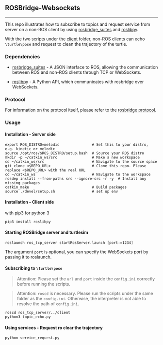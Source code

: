 ## ROSBridge-Websockets
---

This repo illustrates how to subscribe to topics and request service from server on a non-ROS client by using [rosbridge_suites](http://ros.org/wiki/rosbridge_suite) and [roslibpy](https://github.com/gramaziokohler/roslibpy).

With the two scripts under the [client](./client) folder, non-ROS clients can echo `\turtle\pose` and request to clean the trajectory of the turtle.

### Dependencies

- [rosbridge_suites](http://ros.org/wiki/rosbridge_suite) - A JSON interface to ROS, allowing the communication between ROS and non-ROS clients through TCP or WebSockets.

- [roslibpy](https://github.com/gramaziokohler/roslibpy) - A Python API, which communicates with rosbridge over WebSockets.

### Protocol

For information on the protocol itself, please refer to the [rosbridge protocol](https://github.com/RobotWebTools/rosbridge_suite/blob/develop/ROSBRIDGE_PROTOCOL.md).

### Usage

#### Installation - Server side

```
export ROS_DISTRO=melodic               # Set this to your distro, e.g. kinetic or melodic
source /opt/ros/$ROS_DISTRO/setup.bash  # Source your ROS distro 
mkdir -p ~/catkin_ws/src                # Make a new workspace 
cd ~/catkin_ws/src                      # Navigate to the source space
git clone <$REPO_URL>                   # Clone this repo. Please replace <$REPO_URL> with the real URL
cd ~/catkin_ws                          # Navigate to the workspace
rosdep install --from-paths src --ignore-src -r -y  # Install any missing packages
catkin_make                             # Build packages
source ./devel/setup.sh                 # set up env
```
#### Installation - Client side

with pip3 for python 3
```
pip3 install roslibpy
```
#### Starting ROSBridge server and turtlesim

```
roslaunch ros_tcp_server startRosServer.launch [port:=1234]
```
The argument `port` is optional, you can specify the WebSockets port by passing it to roslaunch.

#### Subscribing to `\turtle\pose`

> Attention: Please set the `url` and `port` inside the `config.ini` correctly before running the scripts. 

> Attention: `roscd` is necessary. Please run the scripts under the same folder as the `config.ini`. Otherwise, the interpreter is not able to resolve the path of `config.ini`.

```
roscd ros_tcp_server/../client
python3 topic_echo.py
```

#### Using services - Request ro clear the trajectory

```
python service_request.py
```
